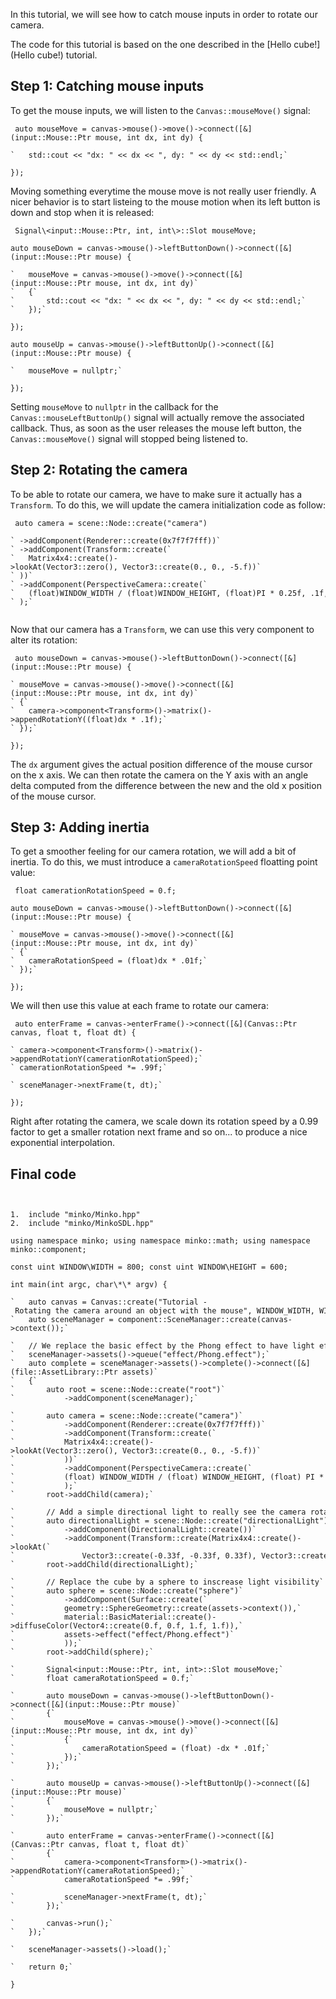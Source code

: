 In this tutorial, we will see how to catch mouse inputs in order to rotate our camera.

The code for this tutorial is based on the one described in the [Hello cube!](Hello cube!) tutorial.

Step 1: Catching mouse inputs
-----------------------------

To get the mouse inputs, we will listen to the `Canvas::mouseMove()` signal:


```
 auto mouseMove = canvas->mouse()->move()->connect([&](input::Mouse::Ptr mouse, int dx, int dy) {

`   std::cout << "dx: " << dx << ", dy: " << dy << std::endl;`

}); 
```


Moving something everytime the mouse move is not really user friendly. A nicer behavior is to start listeing to the mouse motion when its left button is down and stop when it is released:


```
 Signal\<input::Mouse::Ptr, int, int\>::Slot mouseMove;

auto mouseDown = canvas->mouse()->leftButtonDown()->connect([&](input::Mouse::Ptr mouse) {

`   mouseMove = canvas->mouse()->move()->connect([&](input::Mouse::Ptr mouse, int dx, int dy)`
`   {`
`       std::cout << "dx: " << dx << ", dy: " << dy << std::endl;`
`   });`

});

auto mouseUp = canvas->mouse()->leftButtonUp()->connect([&](input::Mouse::Ptr mouse) {

`   mouseMove = nullptr;`

}); 
```


Setting `mouseMove` to `nullptr` in the callback for the `Canvas::mouseLeftButtonUp()` signal will actually remove the associated callback. Thus, as soon as the user releases the mouse left button, the `Canvas::mouseMove()` signal will stopped being listened to.

Step 2: Rotating the camera
---------------------------

To be able to rotate our camera, we have to make sure it actually has a `Transform`. To do this, we will update the camera initialization code as follow:


```
 auto camera = scene::Node::create("camera")

` ->addComponent(Renderer::create(0x7f7f7fff))`
` ->addComponent(Transform::create(`
`   Matrix4x4::create()->lookAt(Vector3::zero(), Vector3::create(0., 0., -5.f))`
` ))`
` ->addComponent(PerspectiveCamera::create(`
`   (float)WINDOW_WIDTH / (float)WINDOW_HEIGHT, (float)PI * 0.25f, .1f, 1000.f)`
` );`


```


Now that our camera has a `Transform`, we can use this very component to alter its rotation:


```
 auto mouseDown = canvas->mouse()->leftButtonDown()->connect([&](input::Mouse::Ptr mouse) {

` mouseMove = canvas->mouse()->move()->connect([&](input::Mouse::Ptr mouse, int dx, int dy)`
` {`
`   camera->component<Transform>()->matrix()->appendRotationY((float)dx * .1f);`
` });`

}); 
```


The `dx` argument gives the actual position difference of the mouse cursor on the x axis. We can then rotate the camera on the Y axis with an angle delta computed from the difference between the new and the old x position of the mouse cursor.

Step 3: Adding inertia
----------------------

To get a smoother feeling for our camera rotation, we will add a bit of inertia. To do this, we must introduce a `cameraRotationSpeed` floatting point value:


```
 float camerationRotationSpeed = 0.f;

auto mouseDown = canvas->mouse()->leftButtonDown()->connect([&](input::Mouse::Ptr mouse) {

` mouseMove = canvas->mouse()->move()->connect([&](input::Mouse::Ptr mouse, int dx, int dy)`
` {`
`   cameraRotationSpeed = (float)dx * .01f;`
` });`

}); 
```


We will then use this value at each frame to rotate our camera:


```
 auto enterFrame = canvas->enterFrame()->connect([&](Canvas::Ptr canvas, float t, float dt) {

` camera->component<Transform>()->matrix()->appendRotationY(camerationRotationSpeed);`
` camerationRotationSpeed *= .99f;`

` sceneManager->nextFrame(t, dt);`

}); 
```


Right after rotating the camera, we scale down its rotation speed by a 0.99 factor to get a smaller rotation next frame and so on... to produce a nice exponential interpolation.

Final code
----------


```


1.  include "minko/Minko.hpp"
2.  include "minko/MinkoSDL.hpp"

using namespace minko; using namespace minko::math; using namespace minko::component;

const uint WINDOW\WIDTH = 800; const uint WINDOW\HEIGHT = 600;

int main(int argc, char\*\* argv) {

`   auto canvas = Canvas::create("Tutorial - Rotating the camera around an object with the mouse", WINDOW_WIDTH, WINDOW_HEIGHT);`
`   auto sceneManager = component::SceneManager::create(canvas->context());`

`   // We replace the basic effect by the Phong effect to have light effects`
`   sceneManager->assets()->queue("effect/Phong.effect");`
`   auto complete = sceneManager->assets()->complete()->connect([&](file::AssetLibrary::Ptr assets)`
`   {`
`       auto root = scene::Node::create("root")`
`           ->addComponent(sceneManager);`

`       auto camera = scene::Node::create("camera")`
`           ->addComponent(Renderer::create(0x7f7f7fff))`
`           ->addComponent(Transform::create(`
`           Matrix4x4::create()->lookAt(Vector3::zero(), Vector3::create(0., 0., -5.f))`
`           ))`
`           ->addComponent(PerspectiveCamera::create(`
`           (float) WINDOW_WIDTH / (float) WINDOW_HEIGHT, (float) PI * 0.25f, .1f, 1000.f)`
`           );`
`       root->addChild(camera);`

`       // Add a simple directional light to really see the camera rotation`
`       auto directionalLight = scene::Node::create("directionalLight")`
`           ->addComponent(DirectionalLight::create())`
`           ->addComponent(Transform::create(Matrix4x4::create()->lookAt(`
`               Vector3::create(-0.33f, -0.33f, 0.33f), Vector3::create())));`
`       root->addChild(directionalLight);`

`       // Replace the cube by a sphere to inscrease light visibility`
`       auto sphere = scene::Node::create("sphere")`
`           ->addComponent(Surface::create(`
`           geometry::SphereGeometry::create(assets->context()),`
`           material::BasicMaterial::create()->diffuseColor(Vector4::create(0.f, 0.f, 1.f, 1.f)),`
`           assets->effect("effect/Phong.effect")`
`           ));`
`       root->addChild(sphere);`

`       Signal<input::Mouse::Ptr, int, int>::Slot mouseMove;`
`       float cameraRotationSpeed = 0.f;`

`       auto mouseDown = canvas->mouse()->leftButtonDown()->connect([&](input::Mouse::Ptr mouse)`
`       {`
`           mouseMove = canvas->mouse()->move()->connect([&](input::Mouse::Ptr mouse, int dx, int dy)`
`           {`
`               cameraRotationSpeed = (float) -dx * .01f;`
`           });`
`       });`

`       auto mouseUp = canvas->mouse()->leftButtonUp()->connect([&](input::Mouse::Ptr mouse)`
`       {`
`           mouseMove = nullptr;`
`       });`

`       auto enterFrame = canvas->enterFrame()->connect([&](Canvas::Ptr canvas, float t, float dt)`
`       {`
`           camera->component<Transform>()->matrix()->appendRotationY(cameraRotationSpeed);`
`           cameraRotationSpeed *= .99f;`

`           sceneManager->nextFrame(t, dt);`
`       });`

`       canvas->run();`
`   });`

`   sceneManager->assets()->load();`

`   return 0;`

} 
```


